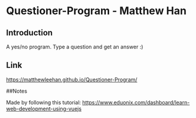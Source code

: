 # Questioner-Program - Matthew Han

## Introduction

A yes/no program. Type a question and get an answer :)

## Link

https://matthewleehan.github.io/Questioner-Program/

##Notes

Made by following this tutorial: https://www.eduonix.com/dashboard/learn-web-development-using-vuejs
